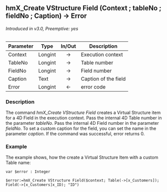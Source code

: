 ## hmX_Create VStructure Field (Context ; tableNo ; fieldNo ; Caption) → Error
###### Introduced in v3.0, Preemptive: yes

|Parameter|Type|In/Out|Description
|---|---|:---:|---
|Context|Longint|→|Execution context
|TableNo|Longint|→|Table number
|FieldNo|Longint|→|Field number
|Caption|Text|→|Caption of the field
|Error|Longint|←|error code

### Description
The command *hmX_Create VStructure Field* creates a Virtual Structure item for a 4D Field in the execution context. Pass the internal 4D Table number in the parameter *tableNo*. Pass the internal 4D Field number in the parameter *fieldNo*. To set a custom caption for the field, you can set the name in the parameter *caption*. If the command was successful, error returns 0.

### Example
The example shows, how the create a Virtual Structure Item with a custom Table name:

```4d
var $error : Integer

$error:=hmX_Create VStructure Field($context; Table(->[x_Customers]); Field(->[x_Customers]x_ID); "ID")
```
